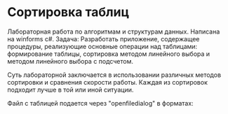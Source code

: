 # Сортировка таблиц

Лабораторная работа по алгоритмам и структурам данных. Написана на winforms c#. Задача: Разработать приложение, содержащее процедуры, реализующие основные операции над таблицами: формирование таблицы, сортировка методом линейного выбора и методом линейного выбора с подсчетом.

Суть лабораторной заключается в использовании различных методов сортировки и сравнения скорости работы.  Каждая из сортировок подходит лучше в той или иной ситуации.

Файл с таблицей подается через "openfiledialog" в форматах: 
